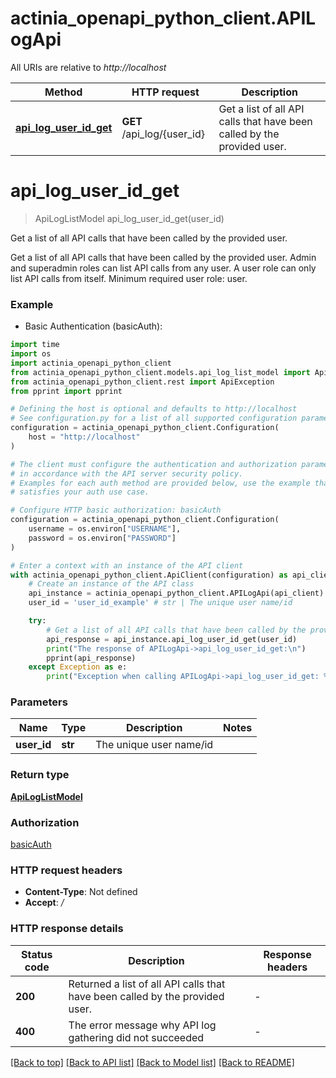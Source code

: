 # actinia_openapi_python_client.APILogApi

All URIs are relative to *http://localhost*

Method | HTTP request | Description
------------- | ------------- | -------------
[**api_log_user_id_get**](APILogApi.md#api_log_user_id_get) | **GET** /api_log/{user_id} | Get a list of all API calls that have been called by the provided user.


# **api_log_user_id_get**
> ApiLogListModel api_log_user_id_get(user_id)

Get a list of all API calls that have been called by the provided user.

Get a list of all API calls that have been called by the provided user. Admin and superadmin roles can list API calls from any user. A user role can only list API calls from itself. Minimum required user role: user.

### Example

* Basic Authentication (basicAuth):
```python
import time
import os
import actinia_openapi_python_client
from actinia_openapi_python_client.models.api_log_list_model import ApiLogListModel
from actinia_openapi_python_client.rest import ApiException
from pprint import pprint

# Defining the host is optional and defaults to http://localhost
# See configuration.py for a list of all supported configuration parameters.
configuration = actinia_openapi_python_client.Configuration(
    host = "http://localhost"
)

# The client must configure the authentication and authorization parameters
# in accordance with the API server security policy.
# Examples for each auth method are provided below, use the example that
# satisfies your auth use case.

# Configure HTTP basic authorization: basicAuth
configuration = actinia_openapi_python_client.Configuration(
    username = os.environ["USERNAME"],
    password = os.environ["PASSWORD"]
)

# Enter a context with an instance of the API client
with actinia_openapi_python_client.ApiClient(configuration) as api_client:
    # Create an instance of the API class
    api_instance = actinia_openapi_python_client.APILogApi(api_client)
    user_id = 'user_id_example' # str | The unique user name/id

    try:
        # Get a list of all API calls that have been called by the provided user.
        api_response = api_instance.api_log_user_id_get(user_id)
        print("The response of APILogApi->api_log_user_id_get:\n")
        pprint(api_response)
    except Exception as e:
        print("Exception when calling APILogApi->api_log_user_id_get: %s\n" % e)
```



### Parameters

Name | Type | Description  | Notes
------------- | ------------- | ------------- | -------------
 **user_id** | **str**| The unique user name/id | 

### Return type

[**ApiLogListModel**](ApiLogListModel.md)

### Authorization

[basicAuth](../README.md#basicAuth)

### HTTP request headers

 - **Content-Type**: Not defined
 - **Accept**: */*

### HTTP response details
| Status code | Description | Response headers |
|-------------|-------------|------------------|
**200** | Returned a list of all API calls that have been called by the provided user. |  -  |
**400** | The error message why API log gathering did not succeeded |  -  |

[[Back to top]](#) [[Back to API list]](../README.md#documentation-for-api-endpoints) [[Back to Model list]](../README.md#documentation-for-models) [[Back to README]](../README.md)

